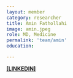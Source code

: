 ```yaml
---
layout: member
category: researcher
title: Amin Fathollahi
image: amin.jpeg
role: MD, Medicine
permalink: 'team/amin'
education:

---
```


**[[LINKEDIN]](https://www.linkedin.com/in/amin-fathollahi-423139202)**